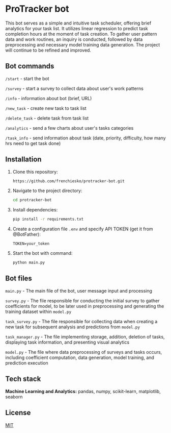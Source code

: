 # ProTracker bot

This bot serves as a simple and intuitive task scheduler, offering brief analytics for your task list. It utilizes linear regression to predict task completion hours at the moment of task creation. To gather user pattern data and work routines, an inquiry is conducted, followed by data preprocessing and necessary model training data generation. The project will continue to be refined and improved.
## Bot commands

`/start` - start the bot

`/survey` - start a survey to collect data about user's work patterns

`/info` - information about bot (brief, URL)

`/new_task` - create new task to task list

`/delete_task` - delete task from task list

`/analytics` - send a few charts about user's tasks categories

`/task_info` - send information about task (date, priority, difficulty, how many hrs need to get task done)
## Installation

1. Clone this repository:

    ```bash
    https://github.com/frenchiesko/protracker-bot.git
    ```

2. Navigate to the project directory:

    ```bash
    cd protracker-bot
    ```

3. Install dependencies:

    ```bash
    pip install -r requirements.txt
    ```

4. Create a configuration file `.env` and specify API TOKEN (get it from @BotFather):

    ```
    TOKEN=your_token
    ```

5. Start the bot with command:

    ```bash
    python main.py
    ```
## Bot files


`main.py` - The main file of the bot, user message input and processing

`survey.py` - The file responsible for conducting the initial survey to gather coefficients for model, to be later used in preprocessing and generating the training dataset within `model.py`

`task_survey.py` - The file responsible for collecting data when creating a new task for subsequent analysis and predictions from `model.py`

`task_manager.py` - The file implementing storage, addition, deletion of tasks, displaying task information, and presenting visual analytics

`model.py` - The file where data preprocessing of surveys and tasks occurs, including coefficient computation, data generation, model training, and prediction execution
## Tech stack

**Machine Learning and Analytics:** pandas, numpy, scikit-learn, matplotlib, seaborn


## License

[MIT](https://choosealicense.com/licenses/mit/)
